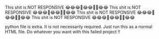 This shit is NOT RESPONSIVE 😂😂😂👏😂😂👏👏😂😂
This shit is NOT RESPONSIVE 😂😂😂👏😂😂👏👏😂😂
This shit is NOT RESPONSIVE 😂😂😂👏😂😂👏👏😂😂
This shit is NOT RESPONSIVE 😂😂😂👏😂😂👏👏😂😂

python file is extra. It is not necessarily required. Just run this as a normal HTML file.
Do whatever you want with this failed project !!
